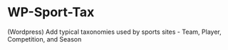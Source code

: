 # WP-Sport-Tax
(Wordpress) Add typical taxonomies used by sports sites - Team, Player, Competition, and Season
